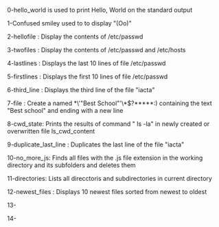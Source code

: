 0-hello_world is used to print Hello, World on the standard output

1-Confused smiley used to to display "(Oo)"

2-hellofile : Display the contents of /etc/passwd

3-twofiles : Display the contents of /etc/passwd and /etc/hosts

4-lastlines : Displays the last 10 lines of file /etc/passwd

5-firstlines : Displays the first 10 lines of file /etc/passwd

6-third_line : Displays the third line of the file "iacta"

7-file : Create a named \*\\'"Best School"\'\\*$\?\*\*\*\*\*:) containing the text "Best school" and ending with a new line

8-cwd_state: Prints the results of command " ls -la" in newly created or overwritten file ls_cwd_content

9-duplicate_last_line : Duplicates the last line of the file "iacta"

10-no_more_js: Finds all files with the .js file extension in the working directory and its subfolders and deletes them

11-directories: Lists all direcctoris and subdirectories in current directory

12-newest_files : Displays 10 newest files sorted from newest to oldest

13-

14-
